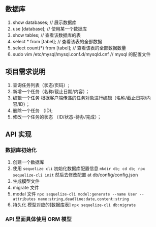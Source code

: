 ## 数据库

1. show databases; // 展示数据库
2. use [database]; // 使用某一个数据库
3. show tables; // 查看该数据库的表
4. select * from [tabel]; // 查看该表的全部数据
4. select count(*) from [tabel]; // 查看该表的全部数据数量
5. sudo vim /etc/mysql/mysql.conf.d/mysqld.cnf // mysql 的配置文件


## 项目需求说明
1. 查询任务列表（状态/页码）;
2. 新增一个任务（名称/截止日期/内容）；
3. 编辑一个任务 根据客户端传递的任务对象进行编辑（名称/截止日期/内容/ID）；
4. 删除一个任务 （ID);
5. 修改一个任务的状态 （ID/状态-待办/完成）；

## API 实现

### 数据库初始化
1. 创建一个数据库
2. 使用 `sequelize cli` 初始化数据库配置信息
  `mkdir db; cd db; npx sequelize-cli init`
  然后去修改配置 at db/config/config.json
3. 生成模型文件
  1. migrate 文件
  2. modal 文件
  `npx sequelize-cli model:generate --name User --attributes name:string,deadline:date,content:string`
4. 持久化 模型对应的[数据库表]
  `npx sequelize-cli db:migrate`

### API 里面具体使用 ORM 模型
